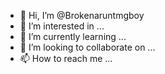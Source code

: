 - 👋 Hi, I’m @Brokenaruntmgboy
- 👀 I’m interested in ...
- 🌱 I’m currently learning ...
- 💞️ I’m looking to collaborate on ...
- 📫 How to reach me ...

<!---
Brokenaruntmgboy/Brokenaruntmgboy is a ✨ special ✨ repository because its `README.md` (this file) appears on your GitHub profile.
You can click the Preview link to take a look at your changes.
--->
